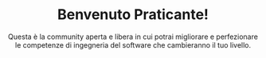 <div align="center">

# Benvenuto Praticante!

Questa è la community aperta e libera in cui potrai migliorare e perfezionare le competenze di ingegneria del software che cambieranno il tuo livello.

</div>
